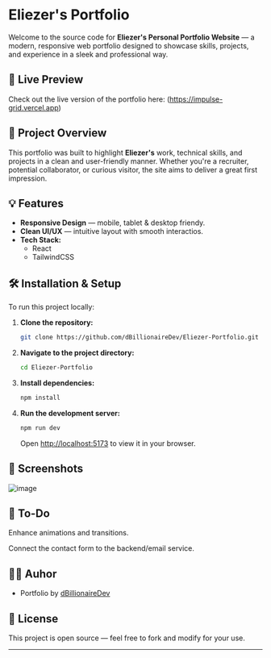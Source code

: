 # Eliezer's Portfolio

Welcome to the source code for **Eliezer's Personal Portfolio Website** — a modern, responsive web portfolio designed to showcase skills, projects, and experience in a sleek and professional way.

## 🚀 Live Preview
Check out the live version of the portfolio here: (https://impulse-grid.vercel.app)

## 📂 Project Overview
This portfolio was built to highlight **Eliezer's** work, technical skills, and projects in a clean and user-friendly manner. Whether you're a recruiter, potential collaborator, or curious visitor, the site aims to deliver a great first impression.

## 💡 Features
- **Responsive Design** — mobile, tablet & desktop friendy.
- **Clean UI/UX** — intuitive layout with smooth interactios.
- **Tech Stack:**
  - React
  - TailwindCSS

## 🛠️ Installation & Setup

To run this project locally:

1. **Clone the repository:**
   ```bash
   git clone https://github.com/dBillionaireDev/Eliezer-Portfolio.git
   ```
2. **Navigate to the project directory:**
   ```bash
   cd Eliezer-Portfolio
   ```
3. **Install dependencies:**
   ```bash
   npm install
   ```
4. **Run the development server:**
   ```bash
   npm run dev
   ```
   Open [http://localhost:5173](http://localhost:5173) to view it in your browser.

## 📸 Screenshots

![image](https://github.com/user-attachments/assets/c84e2a02-3d2e-4029-897d-ec4f1ac209d5)

## 📌 To-Do

 Enhance animations and transitions.
 
 Connect the contact form to the backend/email service.

## 🧑‍💻 Auhor

- Portfolio by [dBillionaireDev](https://github.com/dBillionireDev)

## 📃 License

This project is open source — feel free to fork and modify for your use.

---
